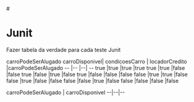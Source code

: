 #<h1>Junit</h1>

Fazer tabela da verdade para cada teste Junit


carroPodeSerAlugado
carroDisponivel| condicoesCarro | locadorCredito |carroPodeSerAlugado
-- |-- |--| --
true |true |true |true
true |true |false |false
true |false |true |false
true |false |false |false
false |true |true |false
false |true |false |false
false |false |true |false
false |false |false |false

carroPodeSerAlugado | carroDisponivel
--|--|--
 
